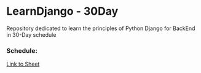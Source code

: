 # LearnDjango - 30Day
Repository dedicated to learn the principles of Python Django for BackEnd in 30-Day schedule

### Schedule: 

[Link to Sheet](https://docs.google.com/spreadsheets/d/1GK94c77-LrFaBDV1gwgQHyp-92-mOgfjqViFnAfkXvI/edit?usp=sharing)
